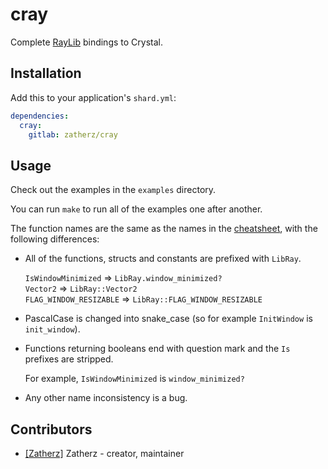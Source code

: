 # cray

Complete [RayLib](http://raylib.com) bindings to Crystal.

## Installation

Add this to your application's `shard.yml`:

```yaml
dependencies:
  cray:
    gitlab: zatherz/cray
```

## Usage

Check out the examples in the `examples` directory.

You can run `make` to run all of the examples one after another.

The function names are the same as the names in the [cheatsheet](http://www.raylib.com/cheatsheet/cheatsheet.html), with the following differences:

* All of the functions, structs and constants are prefixed with `LibRay`.

  `IsWindowMinimized` => `LibRay.window_minimized?`  
  `Vector2` => `LibRay::Vector2`  
  `FLAG_WINDOW_RESIZABLE` => `LibRay::FLAG_WINDOW_RESIZABLE`
* PascalCase is changed into snake_case (so for example `InitWindow` is `init_window`).
* Functions returning booleans end with question mark and the `Is` prefixes are stripped.
    
  For example, `IsWindowMinimized` is `window_minimized?`
* Any other name inconsistency is a bug.

## Contributors

- [[Zatherz]](https://gitlab.com/Zatherz) Zatherz - creator, maintainer
